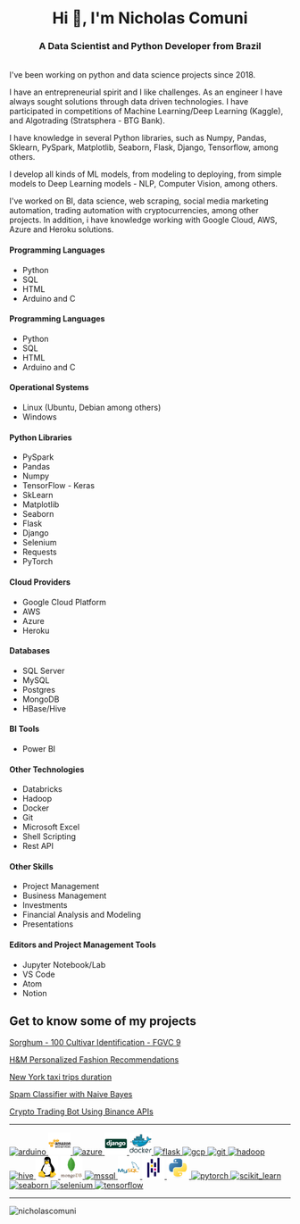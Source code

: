 <h1 align="center">Hi 👋, I'm Nicholas Comuni</h1>
<h3 align="center">A Data Scientist and Python Developer from Brazil</h3>

<br>
I've been working on python and data science projects since 2018. 

I have an entrepreneurial spirit and I like challenges. As an engineer I have always sought
solutions through data driven technologies. I have participated in competitions of
Machine Learning/Deep Learning (Kaggle), and Algotrading (Stratsphera - BTG Bank).

I have knowledge in several Python libraries, such as Numpy, Pandas,
Sklearn, PySpark, Matplotlib, Seaborn, Flask, Django, Tensorflow, among others.

I develop all kinds of ML models, from modeling to deploying, from simple models to Deep Learning models - NLP, Computer Vision, among others.

I've worked on BI, data science, web scraping, social media marketing automation,
trading automation with cryptocurrencies, among other projects. In addition, i have knowledge working with Google Cloud, AWS, Azure and Heroku solutions.

    
<div align=left>
<h4> Programming Languages </h4>

* Python
* SQL
* HTML
* Arduino and C
    
</div>
    
<div align=left>
    
<h4> Programming Languages </h4>

* Python
* SQL
* HTML
* Arduino and C

</div>
    


<h4> Operational Systems </h4>

* Linux (Ubuntu, Debian among others)
* Windows


<h4> Python Libraries</h4>

* PySpark
* Pandas
* Numpy
* TensorFlow - Keras
* SkLearn
* Matplotlib
* Seaborn
* Flask
* Django
* Selenium
* Requests
* PyTorch

<h4> Cloud Providers</h4>

* Google Cloud Platform
* AWS
* Azure
* Heroku

<h4>Databases</h4>

* SQL Server
* MySQL
* Postgres
* MongoDB
* HBase/Hive

<h4>BI Tools</h4>

* Power BI

<h4>Other Technologies</h4>

* Databricks
* Hadoop
* Docker
* Git
* Microsoft Excel
* Shell Scripting
* Rest API

<h4>Other Skills</h4>

* Project Management
* Business Management
* Investments
* Financial Analysis and Modeling
* Presentations

<h4>Editors and Project Management Tools</h4>

* Jupyter Notebook/Lab
* VS Code
* Atom
* Notion

<h2>Get to know some of my projects</h2>

<a href='https://github.com/nicholascomuni/Sorghum-100-Cultivar-Identification-EfficientNet'>Sorghum - 100 Cultivar Identification - FGVC 9</a>

<a href='https://github.com/nicholascomuni/H-M-Personalized-Fashion-Recommendations'>H&M Personalized Fashion Recommendations</a>

<a href='https://github.com/nicholascomuni/Kaggle-New-York-Taxi-Copetition'>New York taxi trips duration</a>

<a href = 'https://github.com/nicholascomuni/Spam-Classifier'>Spam Classifier with Naive Bayes</a>

<a href = 'https://github.com/nicholascomuni/Crypto-Trading-Bot-With-Binance-API'>Crypto Trading Bot Using Binance APIs</a>


<hr>
<p align="left"> <a href="https://www.arduino.cc/" target="_blank" rel="noreferrer"> <img src="https://cdn.worldvectorlogo.com/logos/arduino-1.svg" alt="arduino" width="40" height="40"/> </a> <a href="https://aws.amazon.com" target="_blank" rel="noreferrer"> <img src="https://raw.githubusercontent.com/devicons/devicon/master/icons/amazonwebservices/amazonwebservices-original-wordmark.svg" alt="aws" width="40" height="40"/> </a> <a href="https://azure.microsoft.com/en-in/" target="_blank" rel="noreferrer"> <img src="https://www.vectorlogo.zone/logos/microsoft_azure/microsoft_azure-icon.svg" alt="azure" width="40" height="40"/> </a> <a href="https://www.djangoproject.com/" target="_blank" rel="noreferrer"> <img src="https://raw.githubusercontent.com/devicons/devicon/master/icons/django/django-original.svg" alt="django" width="40" height="40"/> </a> <a href="https://www.docker.com/" target="_blank" rel="noreferrer"> <img src="https://raw.githubusercontent.com/devicons/devicon/master/icons/docker/docker-original-wordmark.svg" alt="docker" width="40" height="40"/> </a> <a href="https://flask.palletsprojects.com/" target="_blank" rel="noreferrer"> <img src="https://www.vectorlogo.zone/logos/pocoo_flask/pocoo_flask-icon.svg" alt="flask" width="40" height="40"/> </a> <a href="https://cloud.google.com" target="_blank" rel="noreferrer"> <img src="https://www.vectorlogo.zone/logos/google_cloud/google_cloud-icon.svg" alt="gcp" width="40" height="40"/> </a> <a href="https://git-scm.com/" target="_blank" rel="noreferrer"> <img src="https://www.vectorlogo.zone/logos/git-scm/git-scm-icon.svg" alt="git" width="40" height="40"/> </a> <a href="https://hadoop.apache.org/" target="_blank" rel="noreferrer"> <img src="https://www.vectorlogo.zone/logos/apache_hadoop/apache_hadoop-icon.svg" alt="hadoop" width="40" height="40"/> </a> <a href="https://hive.apache.org/" target="_blank" rel="noreferrer"> <img src="https://www.vectorlogo.zone/logos/apache_hive/apache_hive-icon.svg" alt="hive" width="40" height="40"/> </a> <a href="https://www.linux.org/" target="_blank" rel="noreferrer"> <img src="https://raw.githubusercontent.com/devicons/devicon/master/icons/linux/linux-original.svg" alt="linux" width="40" height="40"/> </a> <a href="https://www.mongodb.com/" target="_blank" rel="noreferrer"> <img src="https://raw.githubusercontent.com/devicons/devicon/master/icons/mongodb/mongodb-original-wordmark.svg" alt="mongodb" width="40" height="40"/> </a> <a href="https://www.microsoft.com/en-us/sql-server" target="_blank" rel="noreferrer"> <img src="https://www.svgrepo.com/show/303229/microsoft-sql-server-logo.svg" alt="mssql" width="40" height="40"/> </a> <a href="https://www.mysql.com/" target="_blank" rel="noreferrer"> <img src="https://raw.githubusercontent.com/devicons/devicon/master/icons/mysql/mysql-original-wordmark.svg" alt="mysql" width="40" height="40"/> </a> <a href="https://pandas.pydata.org/" target="_blank" rel="noreferrer"> <img src="https://raw.githubusercontent.com/devicons/devicon/2ae2a900d2f041da66e950e4d48052658d850630/icons/pandas/pandas-original.svg" alt="pandas" width="40" height="40"/> </a> <a href="https://www.python.org" target="_blank" rel="noreferrer"> <img src="https://raw.githubusercontent.com/devicons/devicon/master/icons/python/python-original.svg" alt="python" width="40" height="40"/> </a> <a href="https://pytorch.org/" target="_blank" rel="noreferrer"> <img src="https://www.vectorlogo.zone/logos/pytorch/pytorch-icon.svg" alt="pytorch" width="40" height="40"/> </a> <a href="https://scikit-learn.org/" target="_blank" rel="noreferrer"> <img src="https://upload.wikimedia.org/wikipedia/commons/0/05/Scikit_learn_logo_small.svg" alt="scikit_learn" width="40" height="40"/> </a> <a href="https://seaborn.pydata.org/" target="_blank" rel="noreferrer"> <img src="https://seaborn.pydata.org/_images/logo-mark-lightbg.svg" alt="seaborn" width="40" height="40"/> </a> <a href="https://www.selenium.dev" target="_blank" rel="noreferrer"> <img src="https://raw.githubusercontent.com/detain/svg-logos/780f25886640cef088af994181646db2f6b1a3f8/svg/selenium-logo.svg" alt="selenium" width="40" height="40"/> </a> <a href="https://www.tensorflow.org" target="_blank" rel="noreferrer"> <img src="https://www.vectorlogo.zone/logos/tensorflow/tensorflow-icon.svg" alt="tensorflow" width="40" height="40"/> </a> </p>

<hr>
<p><img src="https://github-readme-stats.vercel.app/api/top-langs?username=nicholascomuni&show_icons=true&locale=en&layout=compact" alt="nicholascomuni" /></p>


